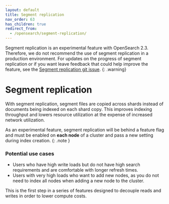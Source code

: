 ```yaml
---
layout: default
title: Segment replication 
nav_order: 63
has_children: true
redirect_from:
  - /opensearch/segment-replication/
---
```


Segment replication is an experimental feature with OpenSearch 2.3. Therefore, we do not recommend the use of segment replication in a production environment. For updates on the progress of segment replication or if you want leave feedback that could help improve the feature, see the [Segment replication git issue](https://github.com/opensearch-project/OpenSearch/issues/2229). 
{: .warning}

# Segment replication


With segment replication, segment files are copied across shards instead of documents being indexed on each shard copy. This improves indexing throughput and lowers resource utilization at the expense of increased network utilization.

As an experimental feature, segment replication will be behind a feature flag and must be enabled on **each node** of a cluster and pass a new setting during index creation.
{: .note }

### Potential use cases

- Users who have high write loads but do not have high search requirements and are comfortable with longer refresh times.
- Users with very high loads who want to add new nodes, as you do not need to index all nodes when adding a new node to the cluster.

This is the first step in a series of features designed to decouple reads and writes in order to lower compute costs.